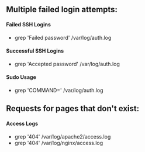 ## Multiple failed login attempts:
#### Failed SSH Logins
* grep 'Failed password' /var/log/auth.log

#### Successful SSH Logins
* grep 'Accepted password' /var/log/auth.log

#### Sudo Usage
* grep 'COMMAND=' /var/log/auth.log


## Requests for pages that don't exist:
#### Access Logs
* grep '404' /var/log/apache2/access.log
* grep '404' /var/log/nginx/access.log